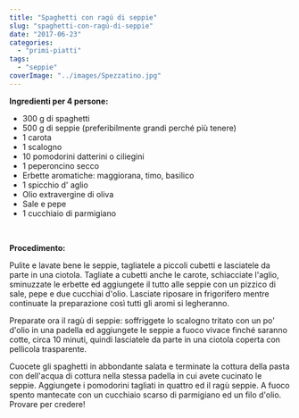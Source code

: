 ```yaml
---
title: "Spaghetti con ragú di seppie"
slug: "spaghetti-con-ragú-di-seppie"
date: "2017-06-23"
categories: 
  - "primi-piatti"
tags: 
  - "seppie"
coverImage: "../images/Spezzatino.jpg"
---
```


**Ingredienti per 4 persone:**

- 300 g di spaghetti
- 500 g di seppie (preferibilmente grandi perché più tenere)
- 1 carota
- 1 scalogno
- 10 pomodorini datterini o ciliegini
- 1 peperoncino secco
- Erbette aromatiche: maggiorana, timo, basilico
- 1 spicchio d' aglio
- Olio extravergine di oliva
- Sale e pepe
- 1 cucchiaio di parmigiano

 

**Procedimento:**

Pulite e lavate bene le seppie, tagliatele a piccoli cubetti e lasciatele da parte in una ciotola. Tagliate a cubetti anche le carote, schiacciate l'aglio, sminuzzate le erbette ed aggiungete il tutto alle seppie con un pizzico di sale, pepe e due cucchiai d'olio. Lasciate riposare in frigorifero mentre continuate la preparazione così tutti gli aromi si legheranno.

Preparate ora il ragù di seppie: soffriggete lo scalogno tritato con un po' d'olio in una padella ed aggiungete le seppie a fuoco vivace finché saranno cotte, circa 10 minuti, quindi lasciatele da parte in una ciotola coperta con pellicola trasparente.

Cuocete gli spaghetti in abbondante salata e terminate la cottura della pasta con dell'acqua di cottura nella stessa padella in cui avete cucinato le seppie. Aggiungete i pomodorini tagliati in quattro ed il ragù seppie. A fuoco spento mantecate con un cucchiaio scarso di parmigiano ed un filo d'olio. Provare per credere!

